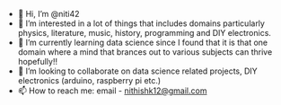 - 👋 Hi, I’m @niti42
- 👀 I’m interested in a lot of things that includes domains particularly physics, literature, music, history, programming and DIY electronics.
- 🌱 I’m currently learning data science since I found that it is that one domain where a mind that brances out to various subjects can thrive hopefully!!
- 💞️ I’m looking to collaborate on data science related projects, DIY electronics (arduino, raspberry pi etc.)
- 📫 How to reach me: email - nithishk12@gmail.com

<!---
niti42/niti42 is a ✨ special ✨ repository because its `README.md` (this file) appears on your GitHub profile.
You can click the Preview link to take a look at your changes.
--->
